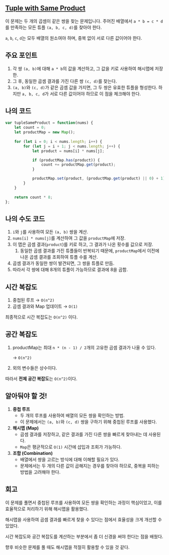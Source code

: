 ## [**Tuple with Same Product**](https://leetcode.com/classic/problems/tuple-with-same-product/description/)

이 문제는 두 개의 곱셈이 같은 쌍을 찾는 문제입니다. 주어진 배열에서 `a * b = c * d`를 만족하는 모든 튜플 `(a, b, c, d)`를 찾아야 한다.

`a`, `b`, `c`, `d`는 모두 배열의 원소여야 하며, 중복 없이 서로 다른 값이어야 한다.

## 주요 포인트

1. 각 쌍 `(a, b)`에 대해 `a * b`의 값을 계산하고, 그 값을 키로 사용하여 해시맵에 저장한.
2. 그 후, 동일한 곱셈 결과를 가진 다른 쌍 `(c, d)`를 찾는다.
3. `(a, b)`와 `(c, d)`가 같은 곱셈 값을 가지면, 그 두 쌍은 유효한 튜플을 형성한다. 하지만 `a, b, c, d`가 서로 다른 값이어야 하므로 이 점을 체크해야 한다.

## 나의 코드

```jsx
var tupleSameProduct = function(nums) {
    let count = 0;
    let productMap = new Map();
    
    for (let i = 0; i < nums.length; i++) {
        for (let j = i + 1; j < nums.length; j++) {
            let product = nums[i] * nums[j];

            if (productMap.has(product)) {
                count += productMap.get(product);
            }

            productMap.set(product, (productMap.get(product) || 0) + 1);
        }
    }
    
    return count * 8;
};
```

## 나의 수도 코드

1. `i`와 `j`를 사용하여 모든 `(a, b)` 쌍을 계산.
2. `nums[i] * nums[j]`를 계산하여 그 값을 `productMap`에 저장.
3. 이 맵은 곱셈 결과(`product`)를 키로 하고, 그 결과가 나온 횟수를 값으로 저장.
    1. 동일한 곱셈 결과를 가진 튜플들이 반복되기 때문에, `productMap`에서 이전에 나온 곱셈 결과를 조회하여 튜플 수를 계산.
4. 곱셈 결과가 동일한 쌍이 발견되면, 그 쌍을 튜플로 만듬.
5. 따라서 각 쌍에 대해 8개의 튜플이 가능하므로 결과에 8을 곱함.

## 시간 복잡도

1. 중첩된 루프 → `O(n^2)`
2. 곱셈 결과와 Map 업데이트 → `O(1)` 

최종적으로 시간 복잡도는 `O(n^2)` 이다.

## 공간 복잡도

1. productMap는 최대 `n * (n - 1) / 2`개의 고유한 곱셈 결과가 나올 수 있다.
    
    → `O(n^2)`
    
2.  외의 변수들은 상수이다.

따라서 **전체 공간 복잡도**는 `O(n^2)`이다.

## 알아둬야 할 것!

1. **중첩 루프**
    - 두 개의 루프를 사용하여 배열의 모든 쌍을 확인하는 방법.
    - 이 문제에서는 `(a, b)`와 `(c, d)` 쌍을 구하기 위해 중첩된 루프를 사용했다.
2. **해시맵 (Map)**
    - 곱셈 결과를 저장하고, 같은 결과를 가진 다른 쌍을 빠르게 찾아내는 데 사용된다.
    - `Map`은 평균적으로 `O(1)` 시간에 삽입과 조회가 가능하다.
3. **조합 (Combination)**
    - 배열에서 쌍을 고르는 방식에 대해 이해할 필요가 있다.
    - 문제에서는 두 개의 다른 값이 곱해지는 경우를 찾아야 하므로, 중복을 피하는 방법을 고려해야 한다.

## 회고

이 문제를 풀면서 중첩된 루프를 사용하여 모든 쌍을 확인하는 과정이 핵심이었고, 이를 효율적으로 처리하기 위해 해시맵을 활용했다.

해시맵을 사용하여 곱셈 결과를 빠르게 찾을 수 있다는 점에서 효율성을 크게 개선할 수 있었다.

시간 복잡도와 공간 복잡도를 계산하는 부분에서 좀 더 신경을 써야 한다는 점을 배웠다.

향후 비슷한 문제를 풀 때도 해시맵을 적절히 활용할 수 있을 것 같다.
